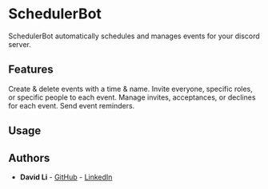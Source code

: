 # SchedulerBot

SchedulerBot automatically schedules and manages events for your discord server.

## Features

Create & delete events with a time & name.
Invite everyone, specific roles, or specific people to each event.
Manage invites, acceptances, or declines for each event.
Send event reminders.

## Usage

<!---
## To Modify the Back-End

1. Download and install Python & pip. 

2. Download and install the required modules by running the following script:
```
pip install -r requirements.txt
```
--->

## Authors

* **David Li** - [GitHub](https://github.com/lidav953) - [LinkedIn](https://www.linkedin.com/in/davidli1996/)